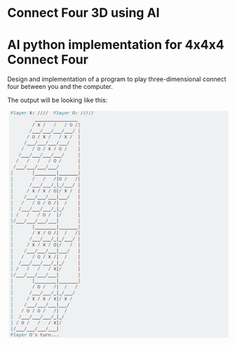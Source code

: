 # Connect Four 3D using AI
# AI python implementation for 4x4x4 Connect Four

Design and implementation of a program to play three-dimensional connect four between you and the computer. 

The output will be looking like this:

![Preview](https://github.com/cazdev/ConnectFour3D-AI/blob/master/img-path/Capture.PNG)
